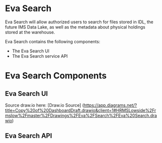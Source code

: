 # Eva Search

Eva Search will allow authorized users to search for files stored in IDL, the future IMS Data Lake, as well as the metadata about physical holdings stored at the warehouse.

Eva Search contains the following components:

- The Eva Search UI
- The Eva Search service API

# Eva Search Components

## Eva Search UI

Source draw.io
here: [Draw.io Source] (https://app.diagrams.net/?title=Copy%20of%20DashboardDraft.drawio&client=1#HRMSLowside%2Frmslow%2Fmaster%2FDrawings%2FEva%2FSearch%2FEva%20Search.drawio)

## Eva Search API
